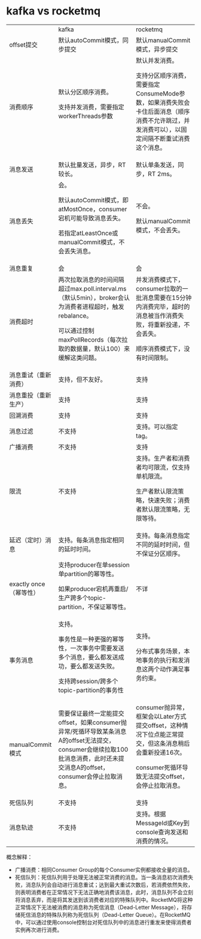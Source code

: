 # kafka vs rocketmq

<table>
  <tr>
   <td>
   </td>
   <td>kafka
   </td>
   <td>rocketmq
   </td>
  </tr>
  <tr>
   <td>offset提交
   </td>
   <td>默认autoCommit模式，同步提交
   </td>
   <td>默认manualCommit模式，异步提交
   </td>
  </tr>
  <tr>
   <td>消费顺序
   </td>
   <td>默认分区顺序消费。
<p>
支持并发消费，需要指定workerThreads参数
   </td>
   <td>默认并发消费。
<p>
支持分区顺序消费，需要指定ConsumeMode参数，如果消费失败会卡住后面消息（顺序消费不允许跳过，并发消费可以），以固定间隔不断重试消费这个消息。
   </td>
  </tr>
  <tr>
   <td>消息发送
   </td>
   <td>默认批量发送，异步，RT 较长。
   </td>
   <td>默认单条发送，同步，RT 2ms。
   </td>
  </tr>
  <tr>
   <td>消息丢失
   </td>
   <td>会。
<p>
默认autoCommit模式，即atMostOnce，consumer宕机可能导致消息丢失。
<p>
若指定atLeastOnce或manualCommit模式，不会丢失消息。
   </td>
   <td>不会。
<p>
默认manualCommit模式，不会丢失。
   </td>
  </tr>
  <tr>
   <td>消息重复
   </td>
   <td>会
   </td>
   <td>会
   </td>
  </tr>
  <tr>
   <td>消费超时
   </td>
   <td>两次拉取消息的时间间隔超过max.poll.interval.ms（默认5min），broker会认为消费者进程超时，触发rebalance。
<p>
可以通过控制maxPollRecords（每次拉取的数据量，默认100）来缓解这类问题。
   </td>
   <td>并发消费模式下，consumer拉取的一批消息需要在15分钟内消费完毕，超时的消息被当作消费失败，将重新投递，不会丢失。
<p>
顺序消费模式下，没有时间限制。
   </td>
  </tr>
  <tr>
   <td>消息重试（重新消费）
   </td>
   <td>支持，但不友好。
   </td>
   <td>支持
   </td>
  </tr>
  <tr>
   <td>消息重投（重新生产）
   </td>
   <td>支持
   </td>
   <td>支持
   </td>
  </tr>
  <tr>
   <td>回溯消费
   </td>
   <td>支持
   </td>
   <td>支持
   </td>
  </tr>
  <tr>
   <td>消息过滤
   </td>
   <td>不支持
   </td>
   <td>支持。可以指定tag。
   </td>
  </tr>
  <tr>
   <td>广播消费
   </td>
   <td>不支持
   </td>
   <td>支持
   </td>
  </tr>
  <tr>
   <td>限流
   </td>
   <td>不支持
   </td>
   <td>支持。生产者和消费者均可限流，仅支持单机限流。
<p>
生产者默认限流策略，快速失败；消费者默认限流策略，无限等待。
   </td>
  </tr>
  <tr>
   <td>延迟（定时）消息
   </td>
   <td>支持。每条消息指定相同的延时时间。
   </td>
   <td>支持。每条消息指定不同的延时时间，但不保证分区顺序。
   </td>
  </tr>
  <tr>
   <td>exactly once（幂等性）
   </td>
   <td>支持producer在单session单partition的幂等性。
<p>
如果producer宕机再重启/生产跨多个topic-partition，不保证幂等性。
   </td>
   <td>不详
   </td>
  </tr>
  <tr>
   <td>事务消息
   </td>
   <td>支持。
<p>
事务性是一种更强的幂等性，一次事务中需要发送多个消息，要么都发送成功，要么都发送失败。
<p>
支持跨session/跨多个topic-partition的事务性
   </td>
   <td>支持。
<p>
分布式事务场景，本地事务的执行和发消息这两个动作满足事务约束。
   </td>
  </tr>
  <tr>
   <td>manualCommit模式
   </td>
   <td>需要保证最终一定能提交offset，如果consumer抛异常/死循环导致某条消息A的offset无法提交，consumer会继续拉取100批消息消费，此时还未提交消息A的offset，consumer会停止拉取消息。
   </td>
   <td>consumer抛异常，框架会以Later方式提交offset，这种情况下位点能正常提交，但这条消息稍后会重新投递16次。
<p>
consumer死循环导致无法提交offset，会停止拉取消息。
   </td>
  </tr>
  <tr>
   <td>死信队列
   </td>
   <td>不支持
   </td>
   <td>支持
   </td>
  </tr>
  <tr>
   <td>消息轨迹
   </td>
   <td>不支持
   </td>
   <td>支持。根据MessageId或Key到console查询发送和消费的情况。
   </td>
  </tr>
</table>


概念解释：



* 广播消费：相同Consumer Group的每个Consumer实例都接收全量的消息。
* 死信队列：死信队列用于处理无法被正常消费的消息。当一条消息初次消费失败，消息队列会自动进行消息重试；达到最大重试次数后，若消费依然失败，则表明消费者在正常情况下无法正确地消费该消息，此时，消息队列不会立刻将消息丢弃，而是将其发送到该消费者对应的特殊队列中。RocketMQ将这种正常情况下无法被消费的消息称为死信消息（Dead-Letter Message），将存储死信消息的特殊队列称为死信队列（Dead-Letter Queue）。在RocketMQ中，可以通过使用console控制台对死信队列中的消息进行重发来使得消费者实例再次进行消费。
